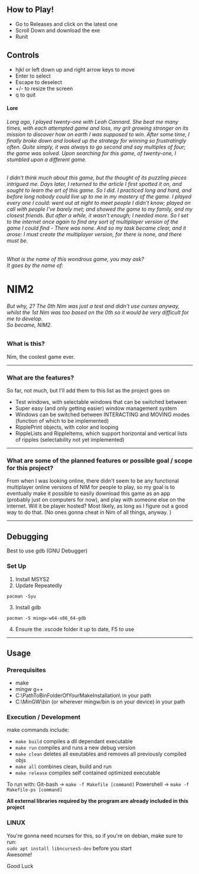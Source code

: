 ## How to Play!
* Go to Releases and click on the latest one
* Scroll Down and download the exe
* Runit

## Controls
* hjkl or left down up and right arrow keys to move
* Enter to select
* Escape to deselect
* +/- to resize the screen
* q to quit

#### Lore
###### Long ago, I played twenty-one with Leah Cannard. She beat me many times, with each attempted game and loss, my grit growing stronger on its mission to discover how on earth I was supposed to win. After some time, I finally broke down and looked up the strategy for winning so frustratingly often. Quite simply, it was always to go second and say multiples of four; the game was solved. Upon searching for this game, of twenty-one, I stumbled upon a different game.
###### I didn't think much about this game, but the thought of its puzzling pieces intrigued me. Days later, I returned to the article I first spotted it on, and sought to learn the art of this game. So I did. I practiced long and hard, and before long nobody could live up to me in my mastery of the game. I played every one I could: went out at night to meet people I didn't know; played on call with people I've barely met; and showed the game to my family, and my closest friends. But after a while, it wasn't enough; I needed more. So I set to the internet once again to find any sort of multiplayer version of the game I could find - There was none. And so my task became clear, and it arose: I must create the multiplayer version, for there is none, and there must be.
###### What is the name of this wondrous game, you may ask? <br>It goes by the name of:

# NIM2

###### But why, 2? The 0th Nim was just a test and didn't use curses anyway, whilst the 1st Nim was too based on the 0th so it would be very difficult for me to develop. <br> So became, NIM2.

### What is this?

Nim, the coolest game ever.

<hr>

### What are the features?

So far, not much, but I'll add them to this list as the project goes on
* Test windows, with selectable windows that can be switched between
* Super easy (and only getting easier) window management system
* Windows can be switched between INTERACTING and MOVING modes (function of which to be implemented)
* RipplePrint objects, with color and looping
* RippleLists and RippleItems, which support horizontal and vertical lists of ripples (selectability not yet implemented)

<hr>

### What are some of the planned features or possible goal / scope for this project?

From when I was looking online, there didn't seem to be any functional multiplayer online versions of NIM for people to play,
so my goal is to eventually make it possible to easily download this game as an app (probably just on computers for now),
and play with someone else on the internet. Will it be player hosted? Most likely, as long as I figure out a good way to do that.
(No ones gonna cheat in Nim of all things, anyway. )

<hr>

## Debugging

Best to use gdb (GNU Debugger)

### Set Up
1. Install MSYS2
2. Update Repeatedly
```
pacman -Syu
```
3. Install gdb
```
pacman -S mingw-w64-x86_64-gdb
```
4. Ensure the .vscode folder it up to date, F5 to use

<hr>

## Usage

### Prerequisites
* make
* mingw g++
* C:\PathToBinFolderOfYourMakeInstallation\ in your path
* C:\MinGW\bin (or wherever mingw/bin is on your device) in your path


### Execution / Development
make commands include:
* `make build` compiles a dll dependant executable
* `make run` compiles and runs a new debug version
* `make clean` deletes all exeutables and removes all previously compiled objs
* `make all` combines clean, build and run
* `make release` compiles self contained optimized executable

To run with:
    Git-bash -> `make -f Makefile [command]`
    Powershell -> `make -f Makefile-ps [command]`

**All external libraries required by the program are already included in this project**

### LINUX

You're gonna need ncurses for this, so if you're on debian, make sure to run:<br>
```sudo apt install libncurses5-dev```
before you start<br>
Awesome!<br>

Good Luck





